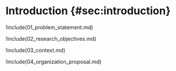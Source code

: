 # Introduction {#sec:introduction}

!include(01_problem_statement.md)

!include(02_research_objectives.md)

!include(03_context.md)

!include(04_organization_proposal.md)
